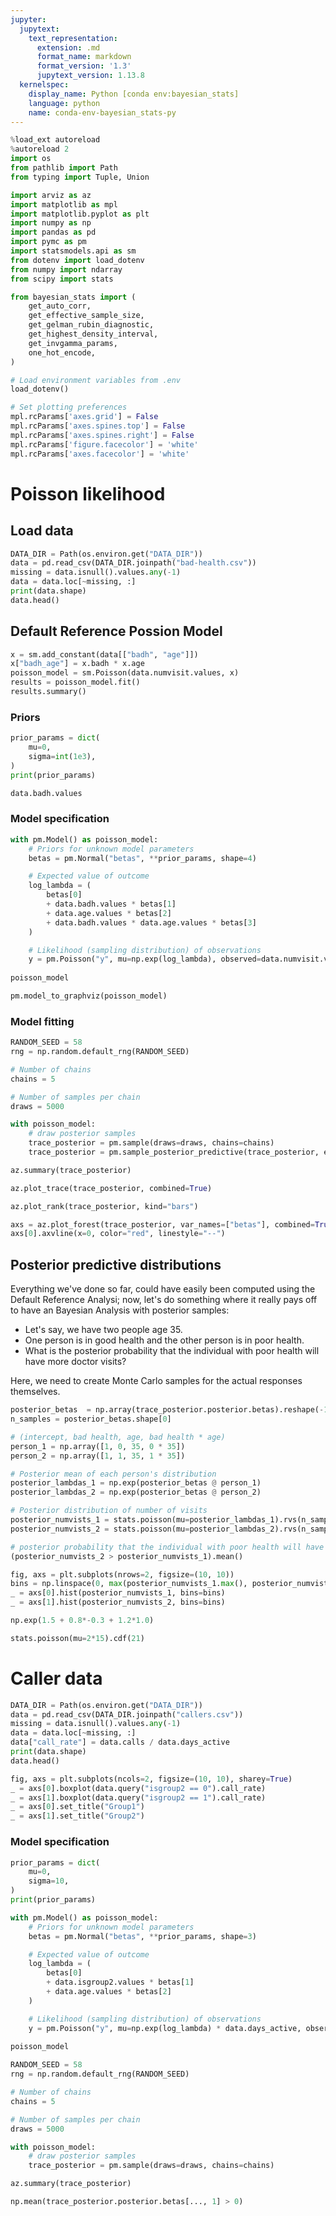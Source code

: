 ```yaml
---
jupyter:
  jupytext:
    text_representation:
      extension: .md
      format_name: markdown
      format_version: '1.3'
      jupytext_version: 1.13.8
  kernelspec:
    display_name: Python [conda env:bayesian_stats]
    language: python
    name: conda-env-bayesian_stats-py
---
```


```python
%load_ext autoreload
%autoreload 2
import os
from pathlib import Path
from typing import Tuple, Union

import arviz as az
import matplotlib as mpl
import matplotlib.pyplot as plt
import numpy as np
import pandas as pd
import pymc as pm
import statsmodels.api as sm
from dotenv import load_dotenv
from numpy import ndarray
from scipy import stats

from bayesian_stats import (
    get_auto_corr,
    get_effective_sample_size,
    get_gelman_rubin_diagnostic,
    get_highest_density_interval,
    get_invgamma_params,
    one_hot_encode,
)

# Load environment variables from .env
load_dotenv()

# Set plotting preferences
mpl.rcParams['axes.grid'] = False
mpl.rcParams['axes.spines.top'] = False
mpl.rcParams['axes.spines.right'] = False
mpl.rcParams['figure.facecolor'] = 'white'
mpl.rcParams['axes.facecolor'] = 'white'
```

# Poisson likelihood


## Load data

```python
DATA_DIR = Path(os.environ.get("DATA_DIR"))
data = pd.read_csv(DATA_DIR.joinpath("bad-health.csv"))
missing = data.isnull().values.any(-1)
data = data.loc[~missing, :]
print(data.shape)
data.head()
```

## Default Reference Possion Model

```python
x = sm.add_constant(data[["badh", "age"]])
x["badh_age"] = x.badh * x.age
poisson_model = sm.Poisson(data.numvisit.values, x)
results = poisson_model.fit()
results.summary()
```

### Priors

```python
prior_params = dict(
    mu=0,
    sigma=int(1e3),
)
print(prior_params)
```

```python
data.badh.values
```

### Model specification

```python
with pm.Model() as poisson_model:
    # Priors for unknown model parameters
    betas = pm.Normal("betas", **prior_params, shape=4)

    # Expected value of outcome
    log_lambda = (
        betas[0] 
        + data.badh.values * betas[1] 
        + data.age.values * betas[2] 
        + data.badh.values * data.age.values * betas[3]
    )

    # Likelihood (sampling distribution) of observations
    y = pm.Poisson("y", mu=np.exp(log_lambda), observed=data.numvisit.values)
    
poisson_model
```

```python
pm.model_to_graphviz(poisson_model)
```

### Model fitting

```python
RANDOM_SEED = 58 
rng = np.random.default_rng(RANDOM_SEED)

# Number of chains
chains = 5

# Number of samples per chain
draws = 5000

with poisson_model:
    # draw posterior samples
    trace_posterior = pm.sample(draws=draws, chains=chains)
    trace_posterior = pm.sample_posterior_predictive(trace_posterior, extend_inferencedata=True, random_seed=rng)
```

```python
az.summary(trace_posterior)
```

```python
az.plot_trace(trace_posterior, combined=True)
```

```python
az.plot_rank(trace_posterior, kind="bars")
```

```python
axs = az.plot_forest(trace_posterior, var_names=["betas"], combined=True, hdi_prob=0.95, r_hat=True)
axs[0].axvline(x=0, color="red", linestyle="--")
```

## Posterior predictive distributions
Everything we've done so far, could have easily been computed using the Default Reference Analysi; now, let's do something where it really pays off to have an Bayesian Analysis with posterior samples:
- Let's say, we have two people age 35. 
- One person is in good health and the other person is in poor health.
- What is the posterior probability that the individual with poor health will have more doctor visits?

Here, we need to create Monte Carlo samples for the actual responses themselves.

```python
posterior_betas  = np.array(trace_posterior.posterior.betas).reshape(-1,4)
n_samples = posterior_betas.shape[0]

# (intercept, bad health, age, bad health * age)
person_1 = np.array([1, 0, 35, 0 * 35])
person_2 = np.array([1, 1, 35, 1 * 35])

# Posterior mean of each person's distribution
posterior_lambdas_1 = np.exp(posterior_betas @ person_1)
posterior_lambdas_2 = np.exp(posterior_betas @ person_2)

# Posterior distribution of number of visits
posterior_numvists_1 = stats.poisson(mu=posterior_lambdas_1).rvs(n_samples)
posterior_numvists_2 = stats.poisson(mu=posterior_lambdas_2).rvs(n_samples)
```

```python
# posterior probability that the individual with poor health will have more doctor visits
(posterior_numvists_2 > posterior_numvists_1).mean()
```

```python
fig, axs = plt.subplots(nrows=2, figsize=(10, 10))
bins = np.linspace(0, max(posterior_numvists_1.max(), posterior_numvists_2.max()), 100)
_ = axs[0].hist(posterior_numvists_1, bins=bins)
_ = axs[1].hist(posterior_numvists_2, bins=bins)
```

```python
np.exp(1.5 + 0.8*-0.3 + 1.2*1.0)
```

```python
stats.poisson(mu=2*15).cdf(21)
```

# Caller data

```python
DATA_DIR = Path(os.environ.get("DATA_DIR"))
data = pd.read_csv(DATA_DIR.joinpath("callers.csv"))
missing = data.isnull().values.any(-1)
data = data.loc[~missing, :]
data["call_rate"] = data.calls / data.days_active
print(data.shape)
data.head()
```

```python
fig, axs = plt.subplots(ncols=2, figsize=(10, 10), sharey=True)
_ = axs[0].boxplot(data.query("isgroup2 == 0").call_rate)
_ = axs[1].boxplot(data.query("isgroup2 == 1").call_rate)
_ = axs[0].set_title("Group1")
_ = axs[1].set_title("Group2")
```

### Model specification

```python
prior_params = dict(
    mu=0,
    sigma=10,
)
print(prior_params)

with pm.Model() as poisson_model:
    # Priors for unknown model parameters
    betas = pm.Normal("betas", **prior_params, shape=3)

    # Expected value of outcome
    log_lambda = (
        betas[0] 
        + data.isgroup2.values * betas[1] 
        + data.age.values * betas[2] 
    )

    # Likelihood (sampling distribution) of observations
    y = pm.Poisson("y", mu=np.exp(log_lambda) * data.days_active, observed=data.calls.values)
    
poisson_model
```

```python
RANDOM_SEED = 58 
rng = np.random.default_rng(RANDOM_SEED)

# Number of chains
chains = 5

# Number of samples per chain
draws = 5000

with poisson_model:
    # draw posterior samples
    trace_posterior = pm.sample(draws=draws, chains=chains)
```

```python
az.summary(trace_posterior)
```

```python
np.mean(trace_posterior.posterior.betas[..., 1] > 0)
```

```python

```
